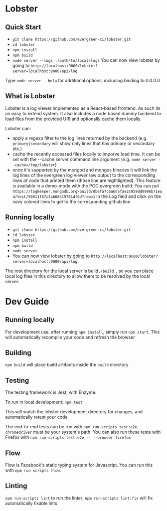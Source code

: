 # Lobster

## Quick Start
* `git clone https://github.com/evergreen-ci/lobster.git`
* `cd lobster`
* `npm install`
* `npm build`
* `node server --logs ./path/to/local/logs`
You can now view lobster by going to `http://localhost:9000/lobster?server=localhost:9000/api/log`.

Type `node server --help` for additional options, including binding to 0.0.0.0

## What is Lobster
Lobster is a log viewer implemented as a React-based frontend. As such its an easy to extend system.
It also includes a node based dummy backend to load files from the provided URI and optionally cache them locally.

Lobster can:

- apply a regexp filter to the log lines returned by the backend (e.g. ```primary|secondary``` will
  show only lines that has primary or secondary etc.)
- cache the recently accessed files locally to imporve load time. It can be set with the --cache
  server command line argument (e.g. ```node server --cache=/tmp/lobster```)
- once it's supported by the mongod and mongos binaries it will link the log lines of the evergreen
log viewer raw output to the corresponding lines of code that printed them (those line are
hightlighted). This feature is available in a demo-mode with the POC evergreen build:
You can put ```https://logkeeper.mongodb.org/build/db6fa7c6a6d5fae2c959dd0996b71ead/test/59811f87c2ab68415701df6d?raw=1```
in the Log field and click on the navy colored lines to get to the corresponding github line.

## Running locally
* `git clone https://github.com/evergreen-ci/lobster.git`
* `cd lobster`
* `npm install`
* `npm build`
* `node server`
* You can now view lobster by going to `http://localhost:9000/lobster?server=localhost:9000/api/log`.

The root directory for the local server is build`./build `, so you can place local log files in this directory to allow them to be resolved by the local server.

# Dev Guide
## Running locally
For development use, after running `npm install`, simply run `npm start`. This
will automatically recompile your code and refresh the browser

## Building
`npm build` will place build artifacts inside the `build` directory

## Testing
The testing framework is Jest, with Enzyme.

To run in local development:
`npm test`

This will watch the lobster development directory for changes, and automatically retest your code

The end-to-end tests can be run with `npm run-scripts test:e2e`.
`chromedriver` must be your system's path. You can also run these tests with
Firefox with `npm run-scripts test:e2e -- --browser firefox`

## Flow

Flow is Facebook's static typing system for Javascript. You can run this
with `npm run-scripts flow`.

## Linting
`npm run-scripts lint` to run the linter; `npm run-scripts lint:fix` will fix automatically fixable lints
